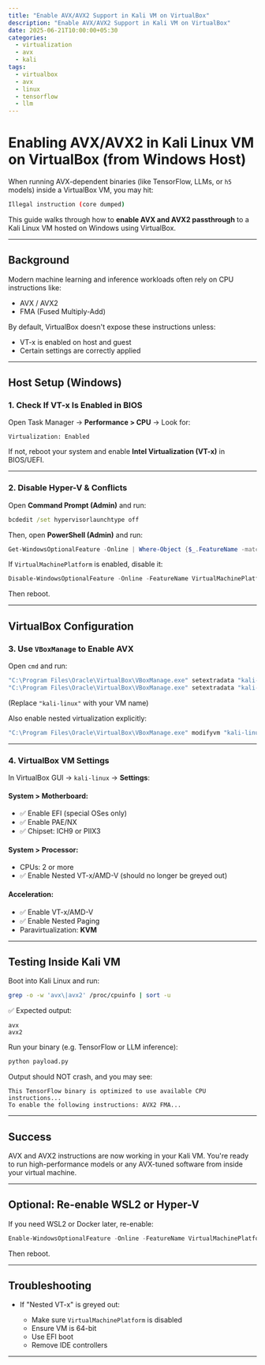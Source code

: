 ```yaml
---
title: "Enable AVX/AVX2 Support in Kali VM on VirtualBox"
description: "Enable AVX/AVX2 Support in Kali VM on VirtualBox"
date: 2025-06-21T10:00:00+05:30
categories:
  - virtualization
  - avx
  - kali
tags:
  - virtualbox
  - avx
  - linux
  - tensorflow
  - llm
---
```


# Enabling AVX/AVX2 in Kali Linux VM on VirtualBox (from Windows Host)

When running AVX-dependent binaries (like TensorFlow, LLMs, or `h5` models) inside a VirtualBox VM, you may hit:

```bash
Illegal instruction (core dumped)
```

This guide walks through how to **enable AVX and AVX2 passthrough** to a Kali Linux VM hosted on Windows using VirtualBox.

---

## Background

Modern machine learning and inference workloads often rely on CPU instructions like:

* AVX / AVX2
* FMA (Fused Multiply-Add)

By default, VirtualBox doesn't expose these instructions unless:

* VT-x is enabled on host and guest
* Certain settings are correctly applied

---

## Host Setup (Windows)

### 1. Check If VT-x Is Enabled in BIOS

Open Task Manager → **Performance > CPU**
→ Look for:

```
Virtualization: Enabled
```

If not, reboot your system and enable **Intel Virtualization (VT-x)** in BIOS/UEFI.

---

### 2. Disable Hyper-V & Conflicts

Open **Command Prompt (Admin)** and run:

```cmd
bcdedit /set hypervisorlaunchtype off
```

Then, open **PowerShell (Admin)** and run:

```powershell
Get-WindowsOptionalFeature -Online | Where-Object {$_.FeatureName -match "Hyper-V|Containers|VirtualMachinePlatform"} | Format-Table FeatureName, State
```

If `VirtualMachinePlatform` is enabled, disable it:

```powershell
Disable-WindowsOptionalFeature -Online -FeatureName VirtualMachinePlatform
```

Then reboot.

---

## VirtualBox Configuration

### 3. Use `VBoxManage` to Enable AVX

Open `cmd` and run:

```cmd
"C:\Program Files\Oracle\VirtualBox\VBoxManage.exe" setextradata "kali-linux" VBoxInternal/CPUM/IsaExts/AVX 1
"C:\Program Files\Oracle\VirtualBox\VBoxManage.exe" setextradata "kali-linux" VBoxInternal/CPUM/IsaExts/AVX2 1
```

(Replace `"kali-linux"` with your VM name)

Also enable nested virtualization explicitly:

```cmd
"C:\Program Files\Oracle\VirtualBox\VBoxManage.exe" modifyvm "kali-linux" --nested-hw-virt on
```

---

### 4. VirtualBox VM Settings

In VirtualBox GUI → `kali-linux` → **Settings**:

#### System > Motherboard:

* ✅ Enable EFI (special OSes only)
* ✅ Enable PAE/NX
* ✅ Chipset: ICH9 or PIIX3

#### System > Processor:

* CPUs: 2 or more
* ✅ Enable Nested VT-x/AMD-V (should no longer be greyed out)

#### Acceleration:

* ✅ Enable VT-x/AMD-V
* ✅ Enable Nested Paging
* Paravirtualization: **KVM**

---

## Testing Inside Kali VM

Boot into Kali Linux and run:

```bash
grep -o -w 'avx\|avx2' /proc/cpuinfo | sort -u
```

✅ Expected output:

```
avx
avx2
```

Run your binary (e.g. TensorFlow or LLM inference):

```bash
python payload.py
```

Output should NOT crash, and you may see:

```
This TensorFlow binary is optimized to use available CPU instructions...
To enable the following instructions: AVX2 FMA...
```

---

## Success

AVX and AVX2 instructions are now working in your Kali VM. You're ready to run high-performance models or any AVX-tuned software from inside your virtual machine.

---

## Optional: Re-enable WSL2 or Hyper-V

If you need WSL2 or Docker later, re-enable:

```powershell
Enable-WindowsOptionalFeature -Online -FeatureName VirtualMachinePlatform
```

Then reboot.

---

## Troubleshooting

* If "Nested VT-x" is greyed out:

  * Make sure `VirtualMachinePlatform` is disabled
  * Ensure VM is 64-bit
  * Use EFI boot
  * Remove IDE controllers

---